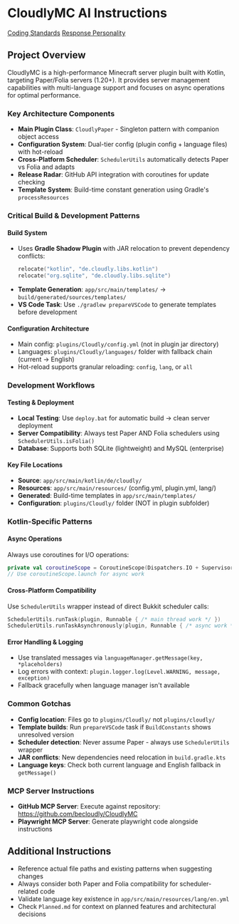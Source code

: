 # CloudlyMC AI Instructions

[Coding Standards](./prompt-snippets/coding-standards.md)
[Response Personality](./prompt-snippets/copilot-personality.md)

## Project Overview
CloudlyMC is a high-performance Minecraft server plugin built with Kotlin, targeting Paper/Folia servers (1.20+). It provides server management capabilities with multi-language support and focuses on async operations for optimal performance.

### Key Architecture Components
- **Main Plugin Class**: `CloudlyPaper` - Singleton pattern with companion object access
- **Configuration System**: Dual-tier config (plugin config + language files) with hot-reload
- **Cross-Platform Scheduler**: `SchedulerUtils` automatically detects Paper vs Folia and adapts
- **Release Radar**: GitHub API integration with coroutines for update checking
- **Template System**: Build-time constant generation using Gradle's `processResources`

### Critical Build & Development Patterns

#### Build System
- Uses **Gradle Shadow Plugin** with JAR relocation to prevent dependency conflicts:
  ```kotlin
  relocate("kotlin", "de.cloudly.libs.kotlin")
  relocate("org.sqlite", "de.cloudly.libs.sqlite")
  ```
- **Template Generation**: `app/src/main/templates/` → `build/generated/sources/templates/`
- **VS Code Task**: Use `./gradlew prepareVSCode` to generate templates before development

#### Configuration Architecture
- Main config: `plugins/Cloudly/config.yml` (not in plugin jar directory)
- Languages: `plugins/Cloudly/languages/` folder with fallback chain (current → English)
- Hot-reload supports granular reloading: `config`, `lang`, or `all`

### Development Workflows

#### Testing & Deployment  
- **Local Testing**: Use `deploy.bat` for automatic build → clean server deployment
- **Server Compatibility**: Always test Paper AND Folia schedulers using `SchedulerUtils.isFolia()`
- **Database**: Supports both SQLite (lightweight) and MySQL (enterprise)

#### Key File Locations
- **Source**: `app/src/main/kotlin/de/cloudly/`
- **Resources**: `app/src/main/resources/` (config.yml, plugin.yml, lang/)
- **Generated**: Build-time templates in `app/src/main/templates/`
- **Configuration**: `plugins/Cloudly/` folder (NOT in plugin subfolder)

### Kotlin-Specific Patterns

#### Async Operations
Always use coroutines for I/O operations:
```kotlin
private val coroutineScope = CoroutineScope(Dispatchers.IO + SupervisorJob())
// Use coroutineScope.launch for async work
```

#### Cross-Platform Compatibility
Use `SchedulerUtils` wrapper instead of direct Bukkit scheduler calls:
```kotlin
SchedulerUtils.runTask(plugin, Runnable { /* main thread work */ })
SchedulerUtils.runTaskAsynchronously(plugin, Runnable { /* async work */ })
```

#### Error Handling & Logging
- Use translated messages via `languageManager.getMessage(key, *placeholders)`
- Log errors with context: `plugin.logger.log(Level.WARNING, message, exception)`
- Fallback gracefully when language manager isn't available

### Common Gotchas
- **Config location**: Files go to `plugins/Cloudly/` not `plugins/cloudly/` 
- **Template builds**: Run `prepareVSCode` task if `BuildConstants` shows unresolved version
- **Scheduler detection**: Never assume Paper - always use `SchedulerUtils` wrapper
- **JAR conflicts**: New dependencies need relocation in `build.gradle.kts`
- **Language keys**: Check both current language and English fallback in `getMessage()`

### MCP Server Instructions
- **GitHub MCP Server**: Execute against repository: https://github.com/becloudly/CloudlyMC
- **Playwright MCP Server**: Generate playwright code alongside instructions

## Additional Instructions
- Reference actual file paths and existing patterns when suggesting changes
- Always consider both Paper and Folia compatibility for scheduler-related code  
- Validate language key existence in `app/src/main/resources/lang/en.yml`
- Check `Planned.md` for context on planned features and architectural decisions